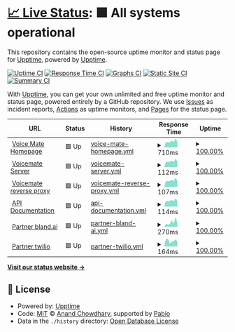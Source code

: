 # [📈 Live Status](https://demo.upptime.js.org): <!--live status--> **🟩 All systems operational**

This repository contains the open-source uptime monitor and status page for [Upptime](https://upptime.js.org), powered by [Upptime](https://github.com/upptime/upptime).

[![Uptime CI](https://github.com/Voice-Mate/status-page/workflows/Uptime%20CI/badge.svg)](https://github.com/Voice-Mate/status-page/actions?query=workflow%3A%22Uptime+CI%22)
[![Response Time CI](https://github.com/Voice-Mate/status-page/workflows/Response%20Time%20CI/badge.svg)](https://github.com/Voice-Mate/status-page/actions?query=workflow%3A%22Response+Time+CI%22)
[![Graphs CI](https://github.com/Voice-Mate/status-page/workflows/Graphs%20CI/badge.svg)](https://github.com/Voice-Mate/status-page/actions?query=workflow%3A%22Graphs+CI%22)
[![Static Site CI](https://github.com/Voice-Mate/status-page/workflows/Static%20Site%20CI/badge.svg)](https://github.com/Voice-Mate/status-page/actions?query=workflow%3A%22Static+Site+CI%22)
[![Summary CI](https://github.com/Voice-Mate/status-page/workflows/Summary%20CI/badge.svg)](https://github.com/Voice-Mate/status-page/actions?query=workflow%3A%22Summary+CI%22)

With [Upptime](https://upptime.js.org), you can get your own unlimited and free uptime monitor and status page, powered entirely by a GitHub repository. We use [Issues](https://github.com/upptime/upptime/issues) as incident reports, [Actions](https://github.com/Voice-Mate/status-page/actions) as uptime monitors, and [Pages](https://demo.upptime.js.org) for the status page.

<!--start: status pages-->
<!-- This summary is generated by Upptime (https://github.com/upptime/upptime) -->
<!-- Do not edit this manually, your changes will be overwritten -->
<!-- prettier-ignore -->
| URL | Status | History | Response Time | Uptime |
| --- | ------ | ------- | ------------- | ------ |
| <img alt="" src="https://icons.duckduckgo.com/ip3/voicemate.nl.ico" height="13"> [Voice Mate Homepage](https://voicemate.nl) | 🟩 Up | [voice-mate-homepage.yml](https://github.com/Voice-Mate/status-page/commits/HEAD/history/voice-mate-homepage.yml) | <details><summary><img alt="Response time graph" src="./graphs/voice-mate-homepage/response-time-week.png" height="20"> 710ms</summary><br><a href="https://status.voicemate.nl/history/voice-mate-homepage"><img alt="Response time 796" src="https://img.shields.io/endpoint?url=https%3A%2F%2Fraw.githubusercontent.com%2FVoice-Mate%2Fstatus-page%2FHEAD%2Fapi%2Fvoice-mate-homepage%2Fresponse-time.json"></a><br><a href="https://status.voicemate.nl/history/voice-mate-homepage"><img alt="24-hour response time 900" src="https://img.shields.io/endpoint?url=https%3A%2F%2Fraw.githubusercontent.com%2FVoice-Mate%2Fstatus-page%2FHEAD%2Fapi%2Fvoice-mate-homepage%2Fresponse-time-day.json"></a><br><a href="https://status.voicemate.nl/history/voice-mate-homepage"><img alt="7-day response time 710" src="https://img.shields.io/endpoint?url=https%3A%2F%2Fraw.githubusercontent.com%2FVoice-Mate%2Fstatus-page%2FHEAD%2Fapi%2Fvoice-mate-homepage%2Fresponse-time-week.json"></a><br><a href="https://status.voicemate.nl/history/voice-mate-homepage"><img alt="30-day response time 773" src="https://img.shields.io/endpoint?url=https%3A%2F%2Fraw.githubusercontent.com%2FVoice-Mate%2Fstatus-page%2FHEAD%2Fapi%2Fvoice-mate-homepage%2Fresponse-time-month.json"></a><br><a href="https://status.voicemate.nl/history/voice-mate-homepage"><img alt="1-year response time 796" src="https://img.shields.io/endpoint?url=https%3A%2F%2Fraw.githubusercontent.com%2FVoice-Mate%2Fstatus-page%2FHEAD%2Fapi%2Fvoice-mate-homepage%2Fresponse-time-year.json"></a></details> | <details><summary><a href="https://status.voicemate.nl/history/voice-mate-homepage">100.00%</a></summary><a href="https://status.voicemate.nl/history/voice-mate-homepage"><img alt="All-time uptime 98.56%" src="https://img.shields.io/endpoint?url=https%3A%2F%2Fraw.githubusercontent.com%2FVoice-Mate%2Fstatus-page%2FHEAD%2Fapi%2Fvoice-mate-homepage%2Fuptime.json"></a><br><a href="https://status.voicemate.nl/history/voice-mate-homepage"><img alt="24-hour uptime 100.00%" src="https://img.shields.io/endpoint?url=https%3A%2F%2Fraw.githubusercontent.com%2FVoice-Mate%2Fstatus-page%2FHEAD%2Fapi%2Fvoice-mate-homepage%2Fuptime-day.json"></a><br><a href="https://status.voicemate.nl/history/voice-mate-homepage"><img alt="7-day uptime 100.00%" src="https://img.shields.io/endpoint?url=https%3A%2F%2Fraw.githubusercontent.com%2FVoice-Mate%2Fstatus-page%2FHEAD%2Fapi%2Fvoice-mate-homepage%2Fuptime-week.json"></a><br><a href="https://status.voicemate.nl/history/voice-mate-homepage"><img alt="30-day uptime 100.00%" src="https://img.shields.io/endpoint?url=https%3A%2F%2Fraw.githubusercontent.com%2FVoice-Mate%2Fstatus-page%2FHEAD%2Fapi%2Fvoice-mate-homepage%2Fuptime-month.json"></a><br><a href="https://status.voicemate.nl/history/voice-mate-homepage"><img alt="1-year uptime 98.56%" src="https://img.shields.io/endpoint?url=https%3A%2F%2Fraw.githubusercontent.com%2FVoice-Mate%2Fstatus-page%2FHEAD%2Fapi%2Fvoice-mate-homepage%2Fuptime-year.json"></a></details>
| <img alt="" src="https://icons.duckduckgo.com/ip3/voicemate.nl.ico" height="13"> [Voicemate Server](https://voicemate.nl/aws/healthcheck/) | 🟩 Up | [voicemate-server.yml](https://github.com/Voice-Mate/status-page/commits/HEAD/history/voicemate-server.yml) | <details><summary><img alt="Response time graph" src="./graphs/voicemate-server/response-time-week.png" height="20"> 112ms</summary><br><a href="https://status.voicemate.nl/history/voicemate-server"><img alt="Response time 122" src="https://img.shields.io/endpoint?url=https%3A%2F%2Fraw.githubusercontent.com%2FVoice-Mate%2Fstatus-page%2FHEAD%2Fapi%2Fvoicemate-server%2Fresponse-time.json"></a><br><a href="https://status.voicemate.nl/history/voicemate-server"><img alt="24-hour response time 144" src="https://img.shields.io/endpoint?url=https%3A%2F%2Fraw.githubusercontent.com%2FVoice-Mate%2Fstatus-page%2FHEAD%2Fapi%2Fvoicemate-server%2Fresponse-time-day.json"></a><br><a href="https://status.voicemate.nl/history/voicemate-server"><img alt="7-day response time 112" src="https://img.shields.io/endpoint?url=https%3A%2F%2Fraw.githubusercontent.com%2FVoice-Mate%2Fstatus-page%2FHEAD%2Fapi%2Fvoicemate-server%2Fresponse-time-week.json"></a><br><a href="https://status.voicemate.nl/history/voicemate-server"><img alt="30-day response time 121" src="https://img.shields.io/endpoint?url=https%3A%2F%2Fraw.githubusercontent.com%2FVoice-Mate%2Fstatus-page%2FHEAD%2Fapi%2Fvoicemate-server%2Fresponse-time-month.json"></a><br><a href="https://status.voicemate.nl/history/voicemate-server"><img alt="1-year response time 122" src="https://img.shields.io/endpoint?url=https%3A%2F%2Fraw.githubusercontent.com%2FVoice-Mate%2Fstatus-page%2FHEAD%2Fapi%2Fvoicemate-server%2Fresponse-time-year.json"></a></details> | <details><summary><a href="https://status.voicemate.nl/history/voicemate-server">100.00%</a></summary><a href="https://status.voicemate.nl/history/voicemate-server"><img alt="All-time uptime 100.00%" src="https://img.shields.io/endpoint?url=https%3A%2F%2Fraw.githubusercontent.com%2FVoice-Mate%2Fstatus-page%2FHEAD%2Fapi%2Fvoicemate-server%2Fuptime.json"></a><br><a href="https://status.voicemate.nl/history/voicemate-server"><img alt="24-hour uptime 100.00%" src="https://img.shields.io/endpoint?url=https%3A%2F%2Fraw.githubusercontent.com%2FVoice-Mate%2Fstatus-page%2FHEAD%2Fapi%2Fvoicemate-server%2Fuptime-day.json"></a><br><a href="https://status.voicemate.nl/history/voicemate-server"><img alt="7-day uptime 100.00%" src="https://img.shields.io/endpoint?url=https%3A%2F%2Fraw.githubusercontent.com%2FVoice-Mate%2Fstatus-page%2FHEAD%2Fapi%2Fvoicemate-server%2Fuptime-week.json"></a><br><a href="https://status.voicemate.nl/history/voicemate-server"><img alt="30-day uptime 100.00%" src="https://img.shields.io/endpoint?url=https%3A%2F%2Fraw.githubusercontent.com%2FVoice-Mate%2Fstatus-page%2FHEAD%2Fapi%2Fvoicemate-server%2Fuptime-month.json"></a><br><a href="https://status.voicemate.nl/history/voicemate-server"><img alt="1-year uptime 100.00%" src="https://img.shields.io/endpoint?url=https%3A%2F%2Fraw.githubusercontent.com%2FVoice-Mate%2Fstatus-page%2FHEAD%2Fapi%2Fvoicemate-server%2Fuptime-year.json"></a></details>
| <img alt="" src="https://icons.duckduckgo.com/ip3/voicemate.nl.ico" height="13"> [Voicemate reverse proxy](https://voicemate.nl/healthcheck) | 🟩 Up | [voicemate-reverse-proxy.yml](https://github.com/Voice-Mate/status-page/commits/HEAD/history/voicemate-reverse-proxy.yml) | <details><summary><img alt="Response time graph" src="./graphs/voicemate-reverse-proxy/response-time-week.png" height="20"> 107ms</summary><br><a href="https://status.voicemate.nl/history/voicemate-reverse-proxy"><img alt="Response time 118" src="https://img.shields.io/endpoint?url=https%3A%2F%2Fraw.githubusercontent.com%2FVoice-Mate%2Fstatus-page%2FHEAD%2Fapi%2Fvoicemate-reverse-proxy%2Fresponse-time.json"></a><br><a href="https://status.voicemate.nl/history/voicemate-reverse-proxy"><img alt="24-hour response time 140" src="https://img.shields.io/endpoint?url=https%3A%2F%2Fraw.githubusercontent.com%2FVoice-Mate%2Fstatus-page%2FHEAD%2Fapi%2Fvoicemate-reverse-proxy%2Fresponse-time-day.json"></a><br><a href="https://status.voicemate.nl/history/voicemate-reverse-proxy"><img alt="7-day response time 107" src="https://img.shields.io/endpoint?url=https%3A%2F%2Fraw.githubusercontent.com%2FVoice-Mate%2Fstatus-page%2FHEAD%2Fapi%2Fvoicemate-reverse-proxy%2Fresponse-time-week.json"></a><br><a href="https://status.voicemate.nl/history/voicemate-reverse-proxy"><img alt="30-day response time 116" src="https://img.shields.io/endpoint?url=https%3A%2F%2Fraw.githubusercontent.com%2FVoice-Mate%2Fstatus-page%2FHEAD%2Fapi%2Fvoicemate-reverse-proxy%2Fresponse-time-month.json"></a><br><a href="https://status.voicemate.nl/history/voicemate-reverse-proxy"><img alt="1-year response time 118" src="https://img.shields.io/endpoint?url=https%3A%2F%2Fraw.githubusercontent.com%2FVoice-Mate%2Fstatus-page%2FHEAD%2Fapi%2Fvoicemate-reverse-proxy%2Fresponse-time-year.json"></a></details> | <details><summary><a href="https://status.voicemate.nl/history/voicemate-reverse-proxy">100.00%</a></summary><a href="https://status.voicemate.nl/history/voicemate-reverse-proxy"><img alt="All-time uptime 98.04%" src="https://img.shields.io/endpoint?url=https%3A%2F%2Fraw.githubusercontent.com%2FVoice-Mate%2Fstatus-page%2FHEAD%2Fapi%2Fvoicemate-reverse-proxy%2Fuptime.json"></a><br><a href="https://status.voicemate.nl/history/voicemate-reverse-proxy"><img alt="24-hour uptime 100.00%" src="https://img.shields.io/endpoint?url=https%3A%2F%2Fraw.githubusercontent.com%2FVoice-Mate%2Fstatus-page%2FHEAD%2Fapi%2Fvoicemate-reverse-proxy%2Fuptime-day.json"></a><br><a href="https://status.voicemate.nl/history/voicemate-reverse-proxy"><img alt="7-day uptime 100.00%" src="https://img.shields.io/endpoint?url=https%3A%2F%2Fraw.githubusercontent.com%2FVoice-Mate%2Fstatus-page%2FHEAD%2Fapi%2Fvoicemate-reverse-proxy%2Fuptime-week.json"></a><br><a href="https://status.voicemate.nl/history/voicemate-reverse-proxy"><img alt="30-day uptime 100.00%" src="https://img.shields.io/endpoint?url=https%3A%2F%2Fraw.githubusercontent.com%2FVoice-Mate%2Fstatus-page%2FHEAD%2Fapi%2Fvoicemate-reverse-proxy%2Fuptime-month.json"></a><br><a href="https://status.voicemate.nl/history/voicemate-reverse-proxy"><img alt="1-year uptime 98.04%" src="https://img.shields.io/endpoint?url=https%3A%2F%2Fraw.githubusercontent.com%2FVoice-Mate%2Fstatus-page%2FHEAD%2Fapi%2Fvoicemate-reverse-proxy%2Fuptime-year.json"></a></details>
| <img alt="" src="https://icons.duckduckgo.com/ip3/voicemate.nl.ico" height="13"> [API Documentation](https://voicemate.nl/docs) | 🟩 Up | [api-documentation.yml](https://github.com/Voice-Mate/status-page/commits/HEAD/history/api-documentation.yml) | <details><summary><img alt="Response time graph" src="./graphs/api-documentation/response-time-week.png" height="20"> 114ms</summary><br><a href="https://status.voicemate.nl/history/api-documentation"><img alt="Response time 124" src="https://img.shields.io/endpoint?url=https%3A%2F%2Fraw.githubusercontent.com%2FVoice-Mate%2Fstatus-page%2FHEAD%2Fapi%2Fapi-documentation%2Fresponse-time.json"></a><br><a href="https://status.voicemate.nl/history/api-documentation"><img alt="24-hour response time 144" src="https://img.shields.io/endpoint?url=https%3A%2F%2Fraw.githubusercontent.com%2FVoice-Mate%2Fstatus-page%2FHEAD%2Fapi%2Fapi-documentation%2Fresponse-time-day.json"></a><br><a href="https://status.voicemate.nl/history/api-documentation"><img alt="7-day response time 114" src="https://img.shields.io/endpoint?url=https%3A%2F%2Fraw.githubusercontent.com%2FVoice-Mate%2Fstatus-page%2FHEAD%2Fapi%2Fapi-documentation%2Fresponse-time-week.json"></a><br><a href="https://status.voicemate.nl/history/api-documentation"><img alt="30-day response time 124" src="https://img.shields.io/endpoint?url=https%3A%2F%2Fraw.githubusercontent.com%2FVoice-Mate%2Fstatus-page%2FHEAD%2Fapi%2Fapi-documentation%2Fresponse-time-month.json"></a><br><a href="https://status.voicemate.nl/history/api-documentation"><img alt="1-year response time 124" src="https://img.shields.io/endpoint?url=https%3A%2F%2Fraw.githubusercontent.com%2FVoice-Mate%2Fstatus-page%2FHEAD%2Fapi%2Fapi-documentation%2Fresponse-time-year.json"></a></details> | <details><summary><a href="https://status.voicemate.nl/history/api-documentation">100.00%</a></summary><a href="https://status.voicemate.nl/history/api-documentation"><img alt="All-time uptime 100.00%" src="https://img.shields.io/endpoint?url=https%3A%2F%2Fraw.githubusercontent.com%2FVoice-Mate%2Fstatus-page%2FHEAD%2Fapi%2Fapi-documentation%2Fuptime.json"></a><br><a href="https://status.voicemate.nl/history/api-documentation"><img alt="24-hour uptime 100.00%" src="https://img.shields.io/endpoint?url=https%3A%2F%2Fraw.githubusercontent.com%2FVoice-Mate%2Fstatus-page%2FHEAD%2Fapi%2Fapi-documentation%2Fuptime-day.json"></a><br><a href="https://status.voicemate.nl/history/api-documentation"><img alt="7-day uptime 100.00%" src="https://img.shields.io/endpoint?url=https%3A%2F%2Fraw.githubusercontent.com%2FVoice-Mate%2Fstatus-page%2FHEAD%2Fapi%2Fapi-documentation%2Fuptime-week.json"></a><br><a href="https://status.voicemate.nl/history/api-documentation"><img alt="30-day uptime 100.00%" src="https://img.shields.io/endpoint?url=https%3A%2F%2Fraw.githubusercontent.com%2FVoice-Mate%2Fstatus-page%2FHEAD%2Fapi%2Fapi-documentation%2Fuptime-month.json"></a><br><a href="https://status.voicemate.nl/history/api-documentation"><img alt="1-year uptime 100.00%" src="https://img.shields.io/endpoint?url=https%3A%2F%2Fraw.githubusercontent.com%2FVoice-Mate%2Fstatus-page%2FHEAD%2Fapi%2Fapi-documentation%2Fuptime-year.json"></a></details>
| <img alt="" src="https://icons.duckduckgo.com/ip3/www.bland.ai.ico" height="13"> [Partner bland.ai](https://www.bland.ai/) | 🟩 Up | [partner-bland-ai.yml](https://github.com/Voice-Mate/status-page/commits/HEAD/history/partner-bland-ai.yml) | <details><summary><img alt="Response time graph" src="./graphs/partner-bland-ai/response-time-week.png" height="20"> 270ms</summary><br><a href="https://status.voicemate.nl/history/partner-bland-ai"><img alt="Response time 336" src="https://img.shields.io/endpoint?url=https%3A%2F%2Fraw.githubusercontent.com%2FVoice-Mate%2Fstatus-page%2FHEAD%2Fapi%2Fpartner-bland-ai%2Fresponse-time.json"></a><br><a href="https://status.voicemate.nl/history/partner-bland-ai"><img alt="24-hour response time 392" src="https://img.shields.io/endpoint?url=https%3A%2F%2Fraw.githubusercontent.com%2FVoice-Mate%2Fstatus-page%2FHEAD%2Fapi%2Fpartner-bland-ai%2Fresponse-time-day.json"></a><br><a href="https://status.voicemate.nl/history/partner-bland-ai"><img alt="7-day response time 270" src="https://img.shields.io/endpoint?url=https%3A%2F%2Fraw.githubusercontent.com%2FVoice-Mate%2Fstatus-page%2FHEAD%2Fapi%2Fpartner-bland-ai%2Fresponse-time-week.json"></a><br><a href="https://status.voicemate.nl/history/partner-bland-ai"><img alt="30-day response time 390" src="https://img.shields.io/endpoint?url=https%3A%2F%2Fraw.githubusercontent.com%2FVoice-Mate%2Fstatus-page%2FHEAD%2Fapi%2Fpartner-bland-ai%2Fresponse-time-month.json"></a><br><a href="https://status.voicemate.nl/history/partner-bland-ai"><img alt="1-year response time 336" src="https://img.shields.io/endpoint?url=https%3A%2F%2Fraw.githubusercontent.com%2FVoice-Mate%2Fstatus-page%2FHEAD%2Fapi%2Fpartner-bland-ai%2Fresponse-time-year.json"></a></details> | <details><summary><a href="https://status.voicemate.nl/history/partner-bland-ai">100.00%</a></summary><a href="https://status.voicemate.nl/history/partner-bland-ai"><img alt="All-time uptime 100.00%" src="https://img.shields.io/endpoint?url=https%3A%2F%2Fraw.githubusercontent.com%2FVoice-Mate%2Fstatus-page%2FHEAD%2Fapi%2Fpartner-bland-ai%2Fuptime.json"></a><br><a href="https://status.voicemate.nl/history/partner-bland-ai"><img alt="24-hour uptime 100.00%" src="https://img.shields.io/endpoint?url=https%3A%2F%2Fraw.githubusercontent.com%2FVoice-Mate%2Fstatus-page%2FHEAD%2Fapi%2Fpartner-bland-ai%2Fuptime-day.json"></a><br><a href="https://status.voicemate.nl/history/partner-bland-ai"><img alt="7-day uptime 100.00%" src="https://img.shields.io/endpoint?url=https%3A%2F%2Fraw.githubusercontent.com%2FVoice-Mate%2Fstatus-page%2FHEAD%2Fapi%2Fpartner-bland-ai%2Fuptime-week.json"></a><br><a href="https://status.voicemate.nl/history/partner-bland-ai"><img alt="30-day uptime 100.00%" src="https://img.shields.io/endpoint?url=https%3A%2F%2Fraw.githubusercontent.com%2FVoice-Mate%2Fstatus-page%2FHEAD%2Fapi%2Fpartner-bland-ai%2Fuptime-month.json"></a><br><a href="https://status.voicemate.nl/history/partner-bland-ai"><img alt="1-year uptime 100.00%" src="https://img.shields.io/endpoint?url=https%3A%2F%2Fraw.githubusercontent.com%2FVoice-Mate%2Fstatus-page%2FHEAD%2Fapi%2Fpartner-bland-ai%2Fuptime-year.json"></a></details>
| <img alt="" src="https://icons.duckduckgo.com/ip3/www.twilio.com.ico" height="13"> [Partner twilio](https://www.twilio.com/en-us) | 🟩 Up | [partner-twilio.yml](https://github.com/Voice-Mate/status-page/commits/HEAD/history/partner-twilio.yml) | <details><summary><img alt="Response time graph" src="./graphs/partner-twilio/response-time-week.png" height="20"> 164ms</summary><br><a href="https://status.voicemate.nl/history/partner-twilio"><img alt="Response time 149" src="https://img.shields.io/endpoint?url=https%3A%2F%2Fraw.githubusercontent.com%2FVoice-Mate%2Fstatus-page%2FHEAD%2Fapi%2Fpartner-twilio%2Fresponse-time.json"></a><br><a href="https://status.voicemate.nl/history/partner-twilio"><img alt="24-hour response time 245" src="https://img.shields.io/endpoint?url=https%3A%2F%2Fraw.githubusercontent.com%2FVoice-Mate%2Fstatus-page%2FHEAD%2Fapi%2Fpartner-twilio%2Fresponse-time-day.json"></a><br><a href="https://status.voicemate.nl/history/partner-twilio"><img alt="7-day response time 164" src="https://img.shields.io/endpoint?url=https%3A%2F%2Fraw.githubusercontent.com%2FVoice-Mate%2Fstatus-page%2FHEAD%2Fapi%2Fpartner-twilio%2Fresponse-time-week.json"></a><br><a href="https://status.voicemate.nl/history/partner-twilio"><img alt="30-day response time 164" src="https://img.shields.io/endpoint?url=https%3A%2F%2Fraw.githubusercontent.com%2FVoice-Mate%2Fstatus-page%2FHEAD%2Fapi%2Fpartner-twilio%2Fresponse-time-month.json"></a><br><a href="https://status.voicemate.nl/history/partner-twilio"><img alt="1-year response time 149" src="https://img.shields.io/endpoint?url=https%3A%2F%2Fraw.githubusercontent.com%2FVoice-Mate%2Fstatus-page%2FHEAD%2Fapi%2Fpartner-twilio%2Fresponse-time-year.json"></a></details> | <details><summary><a href="https://status.voicemate.nl/history/partner-twilio">100.00%</a></summary><a href="https://status.voicemate.nl/history/partner-twilio"><img alt="All-time uptime 100.00%" src="https://img.shields.io/endpoint?url=https%3A%2F%2Fraw.githubusercontent.com%2FVoice-Mate%2Fstatus-page%2FHEAD%2Fapi%2Fpartner-twilio%2Fuptime.json"></a><br><a href="https://status.voicemate.nl/history/partner-twilio"><img alt="24-hour uptime 100.00%" src="https://img.shields.io/endpoint?url=https%3A%2F%2Fraw.githubusercontent.com%2FVoice-Mate%2Fstatus-page%2FHEAD%2Fapi%2Fpartner-twilio%2Fuptime-day.json"></a><br><a href="https://status.voicemate.nl/history/partner-twilio"><img alt="7-day uptime 100.00%" src="https://img.shields.io/endpoint?url=https%3A%2F%2Fraw.githubusercontent.com%2FVoice-Mate%2Fstatus-page%2FHEAD%2Fapi%2Fpartner-twilio%2Fuptime-week.json"></a><br><a href="https://status.voicemate.nl/history/partner-twilio"><img alt="30-day uptime 100.00%" src="https://img.shields.io/endpoint?url=https%3A%2F%2Fraw.githubusercontent.com%2FVoice-Mate%2Fstatus-page%2FHEAD%2Fapi%2Fpartner-twilio%2Fuptime-month.json"></a><br><a href="https://status.voicemate.nl/history/partner-twilio"><img alt="1-year uptime 100.00%" src="https://img.shields.io/endpoint?url=https%3A%2F%2Fraw.githubusercontent.com%2FVoice-Mate%2Fstatus-page%2FHEAD%2Fapi%2Fpartner-twilio%2Fuptime-year.json"></a></details>

<!--end: status pages-->

[**Visit our status website →**](https://demo.upptime.js.org)

## 📄 License

- Powered by: [Upptime](https://github.com/upptime/upptime)
- Code: [MIT](./LICENSE) © [Anand Chowdhary](https://anandchowdhary.com), supported by [Pabio](https://pabio.com)
- Data in the `./history` directory: [Open Database License](https://opendatacommons.org/licenses/odbl/1-0/)
